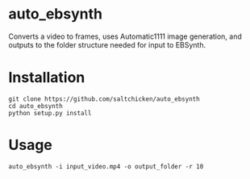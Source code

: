 # auto_ebsynth

Converts a video to frames, uses Automatic1111 image generation, and outputs to the folder structure needed for input to EBSynth.

# Installation

```
git clone https://github.com/saltchicken/auto_ebsynth
cd auto_ebsynth
python setup.py install
```

# Usage

```
auto_ebsynth -i input_video.mp4 -o output_folder -r 10
```